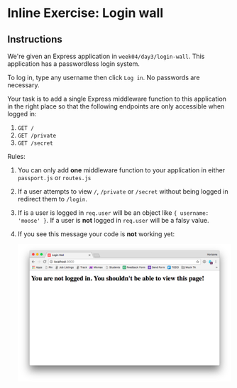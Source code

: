 # Inline Exercise: Login wall

## Instructions

We're given an Express application in `week04/day3/login-wall`. This
application has a passwordless login system.

To log in, type any username then click `Log in`. No passwords are
necessary.

Your task is to add a single Express middleware function to this application
in the right place so that the following endpoints are only accessible
when logged in:

1. `GET /`
1. `GET /private`
1. `GET /secret`

Rules:

1. You can only add **one** middleware function to your application in either
  `passport.js` or `routes.js`
1. If a user attempts to view `/`, `/private` or `/secret` without being logged
  in redirect them to `/login`.
1. If is a user is logged in `req.user` will be an object like
   `{ username: 'moose' }`. If a user is **not** logged in
   `req.user` will be a falsy value.
1. If you see this message your code is **not** working yet:

     ![](img/error.png)
